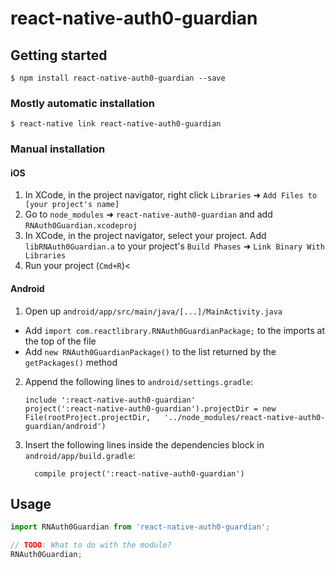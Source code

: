 
# react-native-auth0-guardian

## Getting started

`$ npm install react-native-auth0-guardian --save`

### Mostly automatic installation

`$ react-native link react-native-auth0-guardian`

### Manual installation


#### iOS

1. In XCode, in the project navigator, right click `Libraries` ➜ `Add Files to [your project's name]`
2. Go to `node_modules` ➜ `react-native-auth0-guardian` and add `RNAuth0Guardian.xcodeproj`
3. In XCode, in the project navigator, select your project. Add `libRNAuth0Guardian.a` to your project's `Build Phases` ➜ `Link Binary With Libraries`
4. Run your project (`Cmd+R`)<

#### Android

1. Open up `android/app/src/main/java/[...]/MainActivity.java`
  - Add `import com.reactlibrary.RNAuth0GuardianPackage;` to the imports at the top of the file
  - Add `new RNAuth0GuardianPackage()` to the list returned by the `getPackages()` method
2. Append the following lines to `android/settings.gradle`:
  	```
  	include ':react-native-auth0-guardian'
  	project(':react-native-auth0-guardian').projectDir = new File(rootProject.projectDir, 	'../node_modules/react-native-auth0-guardian/android')
  	```
3. Insert the following lines inside the dependencies block in `android/app/build.gradle`:
  	```
      compile project(':react-native-auth0-guardian')
  	```

## Usage
```javascript
import RNAuth0Guardian from 'react-native-auth0-guardian';

// TODO: What to do with the module?
RNAuth0Guardian;
```
  